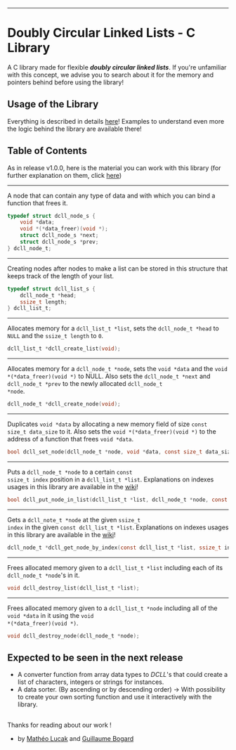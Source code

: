 ***

# Doubly Circular Linked Lists - C Library

A C library made for flexible __*doubly circular linked lists*__.
If you're unfamiliar with this concept, we advise you to search about it for the memory and pointers behind before using the library!

## Usage of the Library

Everything is described in details [here](https://github.com/guillaumebgd/DCLL_C_Library/wiki/DCLL-Wiki:-Presets)!
Examples to understand even more the logic behind the library are available there!

## Table of Contents

As in release v1.0.0, here is the material you can work with this library (for further explanation on them, click [here](https://github.com/guillaumebgd/DCLL_C_Library/wiki/DCLL-Wiki:-Presets))

***

A node that can contain any type of data and with which you can bind a function that frees it.

```C
typedef struct dcll_node_s {
    void *data;
    void *(*data_freer)(void *);
    struct dcll_node_s *next;
    struct dcll_node_s *prev;
} dcll_node_t;
```

---

Creating nodes after nodes to make a list can be stored in this structure that keeps track of the length of your list.

```C
typedef struct dcll_list_s {
    dcll_node_t *head;
    ssize_t length;
} dcll_list_t;
```

---

Allocates memory for a <code>dcll_list_t *list</code>, sets the <code>dcll_node_t *head</code> to <code>NULL</code> and the <code>ssize_t length</code> to <code>0</code>.

```C
dcll_list_t *dcll_create_list(void);
```

---

Allocates memory for a <code>dcll_node_t *node</code>, sets the <code>void *data</code> and the <code>void *(*data_freer)(void *)</code> to NULL. Also sets the <code>dcll_node_t *next</code> and <code>dcll_node_t *prev</code> to the newly allocated <code>dcll_node_t *node</code>.

```C
dcll_node_t *dcll_create_node(void);
```

---

Duplicates <code>void *data</code> by allocating a new memory field of size <code>const size_t data_size</code> to it. Also sets the <code>void *(*data_freer)(void *)</code> to the address of a function that frees <code>void *data</code>.

```C
bool dcll_set_node(dcll_node_t *node, void *data, const size_t data_size, void *(*data_freer)(void *));
```

---

Puts a <code>dcll_node_t *node</code> to a certain <code>const ssize_t index</code> position in a <code>dcll_list_t *list</code>.
Explanations on indexes usages in this library are available in the [wiki](https://github.com/guillaumebgd/DCLL_C_Library/wiki/DCLL-Wiki:-Indexes)!

```C
bool dcll_put_node_in_list(dcll_list_t *list, dcll_node_t *node, const ssize_t index);
```

---

Gets a <code>dcll_note_t *node</code> at the given <code>ssize_t index</code> in the given <code>const dcll_list_t *list</code>.
Explanations on indexes usages in this library are available in the [wiki](https://github.com/guillaumebgd/DCLL_C_Library/wiki/DCLL-Wiki:-Indexes)!
```C
dcll_node_t *dcll_get_node_by_index(const dcll_list_t *list, ssize_t index);
```

---

Frees allocated memory given to a <code>dcll_list_t *list</code> including each of its <code>dcll_node_t *node</code>'s in it.

```C
void dcll_destroy_list(dcll_list_t *list);
```

---

Frees allocated memory given to a <code>dcll_list_t *node</code> including all of the <code>void *data</code> in it using the <code>void *(*data_freer)(void *)</code>.

```C
void dcll_destroy_node(dcll_node_t *node);
```

## Expected to be seen in the next release

* A converter function from array data types to *DCLL*'s that could create a list of characters, integers or strings for instances.
* A data sorter. (By ascending or by descending order) -> With possibility to create your own sorting function and use it interactively with the library.

##

Thanks for reading about our work !

- by [Mathéo Lucak](https://github.com/matheo-lucak) and [Guillaume Bogard](https://github.com/guillaumebgd)
